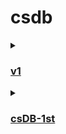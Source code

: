# csdb

<details>
  <summary> 
    <h3><a href = "https://github.com/JARCosta/csdb/tree/v1"> v1 <a></h3>
  </summary>
  <p><ul>
      <li>localhost + json implementation</li>
  </ul></p>
</details>

<details>
  <summary> 
    <h3><a href = "https://github.com/JARCosta/csdb-1st"> csDB-1st <a></h3>
  </summary>
  <p><ul>
      <li>intercalated the use of localhost-servicehost and json-psql-elephantsql</li>
  </ul></p>
</details>
